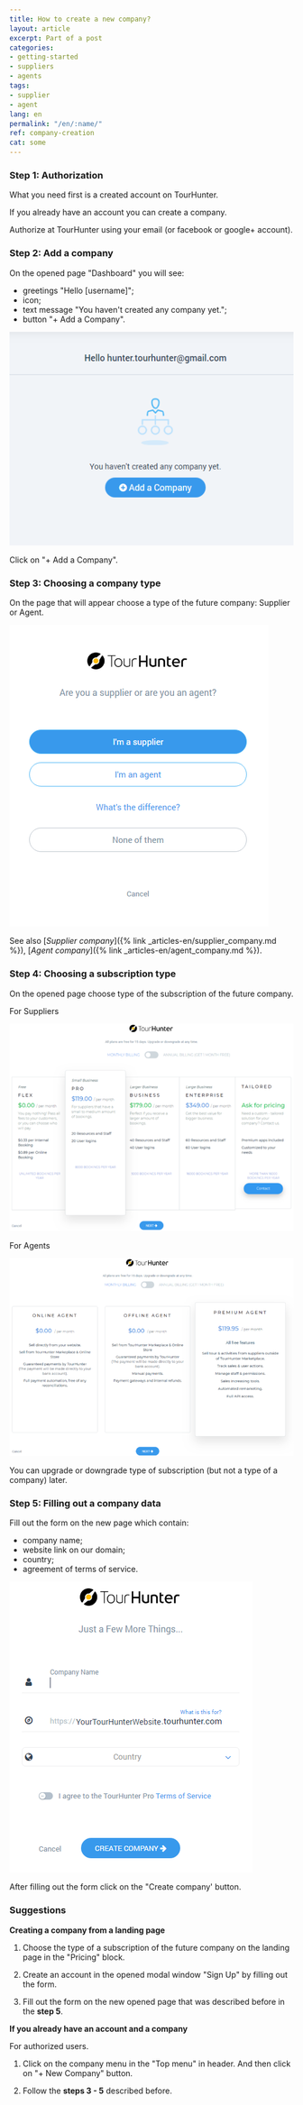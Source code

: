 ```yaml
---
title: How to create a new company?
layout: article
excerpt: Part of a post
categories:
- getting-started
- suppliers
- agents
tags:
- supplier
- agent
lang: en
permalink: "/en/:name/"
ref: company-creation
cat: some
---
```


### **Step 1: Authorization**

What you need first is a created account on TourHunter. 

If you already have an account you can create a company.

Authorize at TourHunter using your email (or facebook or google+ account).

### **Step 2: Add a company**

On the opened page "Dashboard"  you will see:
- greetings "Hello [username]";
- icon;
- text message "You haven't created any company yet.";
- button "+ Add a Company".

![You haven't created any company yet](/assets/images/company_creation1.png)

Click on "+ Add a Company".

### **Step 3: Choosing a company type**

On the page that will appear choose a type of the future company: Supplier or Agent. 

![Choose company type](/assets/images/company_creation2.png)

See also [*Supplier company*]({% link _articles-en/supplier_company.md %}), [*Agent company*]({% link _articles-en/agent_company.md %}).

### **Step 4: Choosing a subscription type**

On the opened page choose type of the subscription of the future company.

For Suppliers

![Choose supplier subscription type](/assets/images/company_creation3.png)

For Agents

![Choose supplier subscription type](/assets/images/company_creation4.png)

You can upgrade or downgrade type of subscription (but not a type of a company) later.

### **Step 5: Filling out a company data**
 
Fill out the form on the new page which contain:
- company name;
- website link on our domain;
- country;
- agreement of terms of service.

![Choose agent subscription type](/assets/images/company_creation5.png)

After filling out the form click on the "Create company' button.

### **Suggestions**

**Creating a company from a landing page**

1. Choose the type of a subscription of the future company on the landing page in the "Pricing" block. 

2. Create an account in the opened modal window "Sign Up" by filling out the form.

3. Fill out the form on the new opened page that was described before in the **step 5**.

**If you already have an account and a company**

For authorized users. 

1. Click on the company menu in the "Top menu" in header. And then click on "+ New Company" button.

2. Follow the **steps 3 - 5** described before.